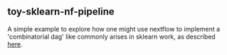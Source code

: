 ## toy-sklearn-nf-pipeline

A simple example to explore how one might use nextflow to implement a 'combinatorial dag' like commonly arises in sklearn work, as described [here](http://www.aclweb.org/anthology/W/W08/W08-0503.pdf).
